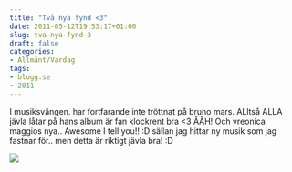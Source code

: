 ```yaml
---
title: "Två nya fynd <3"
date: 2011-05-12T19:53:17+01:00
slug: tva-nya-fynd-3
draft: false
categories:
- Allmänt/Vardag
tags:
- blogg.se
- 2011
---
```

I musiksvängen. har fortfarande inte tröttnat på bruno mars. ALltså ALLA jävla låtar på hans album är fan klockrent bra <3 ÅÅH! Och vreonica maggios nya.. Awesome I tell you!! :D sällan jag hittar ny musik som jag fastnar för.. men detta är riktigt jävla bra! :D  
  
![](/assets/images/blogg.se/bruno_mars_extra_147577016.jpg)